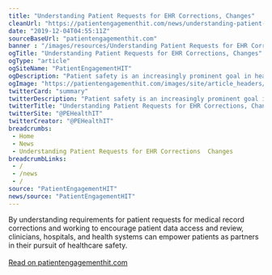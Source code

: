 ```yaml
--- 
title: "Understanding Patient Requests for EHR Corrections, Changes"
cleanUrl: "https://patientengagementhit.com/news/understanding-patient-requests-for-ehr-corrections-changes"
date: "2019-12-04T04:55:11Z"
sourceBaseUrl: "patientengagementhit.com"
banner : "/images/resources/Understanding Patient Requests for EHR Corrections Changes.png"
ogTitle: "Understanding Patient Requests for EHR Corrections, Changes"
ogType: "article"
ogSiteName: "PatientEngagementHIT"
ogDescription: "Patient safety is an increasingly prominent goal in healthcare. Providers may consider how patient requests for EHR corrections fit into that goal, as well as patient data access."
ogImage: "https://patientengagementhit.com/images/site/article_headers/_normal/2017-red-patient-portal.jpg"
twitterCard: "summary"
twitterDescription: "Patient safety is an increasingly prominent goal in healthcare. Providers may consider how patient requests for EHR corrections fit into that goal, as well as patient data access."
twitterTitle: "Understanding Patient Requests for EHR Corrections, Changes"
twitterSite: "@PEHealthIT"
twitterCreator: "@PEHealthIT"
breadcrumbs:
 - Home
 - News
 - Understanding Patient Requests for EHR Corrections  Changes
breadcrumbLinks:
 - / 
 - /news
 - / 
source: "PatientEngagementHIT"
news/source: "PatientEngagementHIT"
---
```

By understanding requirements for patient requests for medical record corrections and working to encourage patient data access and review, clinicians, hospitals, and health systems can empower patients as partners in their pursuit of healthcare safety.<br><br><a target="_blank" href=https://patientengagementhit.com/news/understanding-patient-requests-for-ehr-corrections-changes>Read on patientengagementhit.com</a>
